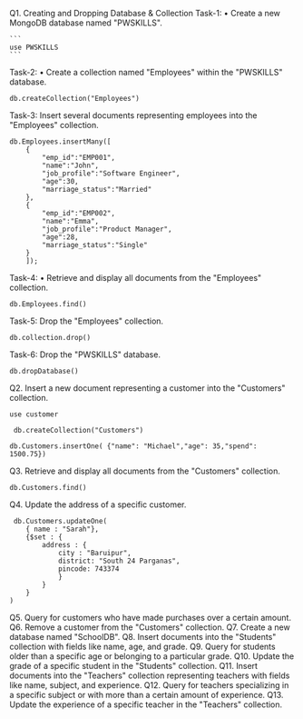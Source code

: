 Q1. Creating and Dropping Database & Collection
Task-1:
• Create a new MongoDB database named "PWSKILLS".

    ```
    use PWSKILLS
    ```

Task-2:
• Create a collection named "Employees" within the "PWSKILLS" database.

```
db.createCollection("Employees")
```

Task-3:
Insert several documents representing employees into the "Employees" collection.

```
db.Employees.insertMany([
    {
        "emp_id":"EMP001",
        "name":"John",
        "job_profile":"Software Engineer",
        "age":30,
        "marriage_status":"Married"
    },
    {
        "emp_id":"EMP002",
        "name":"Emma",
        "job_profile":"Product Manager",
        "age":28,
        "marriage_status":"Single"
    }
    ]);
```

Task-4:
• Retrieve and display all documents from the "Employees" collection.

```
db.Employees.find()
```

Task-5:
Drop the "Employees" collection.

```
db.collection.drop()
```

Task-6:
Drop the "PWSKILLS" database.

```
db.dropDatabase()
```

Q2. Insert a new document representing a customer into the "Customers" collection.

```
use customer
```

```
 db.createCollection("Customers")
```

```
db.Customers.insertOne( {"name": "Michael","age": 35,"spend": 1500.75})
```

Q3. Retrieve and display all documents from the "Customers" collection.

```
db.Customers.find()
```

Q4. Update the address of a specific customer.

```
 db.Customers.updateOne(
    { name : "Sarah"},
    {$set : {
        address : {
            city : "Baruipur",
            district: "South 24 Parganas",
            pincode: 743374
            }
        }
    }
)
```

Q5. Query for customers who have made purchases over a certain amount.
Q6. Remove a customer from the "Customers" collection.
Q7. Create a new database named "SchoolDB".
Q8. Insert documents into the "Students" collection with fields like name, age, and grade.
Q9. Query for students older than a specific age or belonging to a particular grade.
Q10. Update the grade of a specific student in the "Students" collection.
Q11. Insert documents into the "Teachers" collection representing teachers with fields like name, subject, and
experience.
Q12. Query for teachers specializing in a specific subject or with more than a certain amount of experience.
Q13. Update the experience of a specific teacher in the "Teachers" collection.
